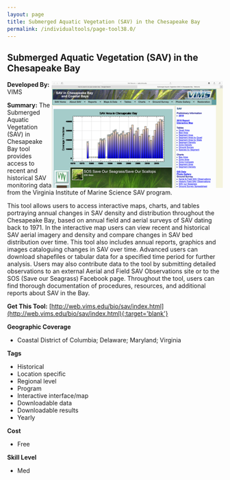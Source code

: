 ```yaml
---
layout: page
title: Submerged Aquatic Vegetation (SAV) in the Chesapeake Bay
permalink: /individualtools/page-tool38.0/
---
```

## Submerged Aquatic Vegetation (SAV) in the Chesapeake Bay

<img src="/images/scaled_250_400/TOOLID_38.0_ScreenCapture-1.png" style="max-height:250px;max-width:400;" align="right"/>

**Developed By:** VIMS

**Summary:** The Submerged Aquatic Vegetation (SAV) in Chesapeake Bay tool provides access to recent and historical SAV monitoring data from the Virginia Institute of Marine Science SAV program. 

This tool allows users to access interactive maps, charts, and tables portraying annual changes in SAV density and distribution throughout the Chesapeake Bay, based on annual field and aerial surveys of SAV dating back to 1971. In the interactive map users can view recent and historical SAV aerial imagery and density and compare changes in SAV bed distribution over time. This tool also includes annual reports, graphics and images cataloguing changes in SAV over time. Advanced users can download shapefiles or tabular data for a specified time period for further analysis. Users may also contribute data to the tool by submitting detailed observations to an external Aerial and Field SAV Observations site or to the SOS (Save our Seagrass) Facebook page. Throughout the tool, users can find thorough documentation of procedures, resources, and additional reports about SAV in the Bay.

**Get This Tool:** [http://web.vims.edu/bio/sav/index.html](http://web.vims.edu/bio/sav/index.html){:target='blank'}

**Geographic Coverage**

* Coastal District of Columbia; Delaware; Maryland; Virginia

**Tags**

*  Historical
*  Location specific
*  Regional level
*  Program
*  Interactive interface/map
*  Downloadable data
*  Downloadable results
*  Yearly

**Cost**

* Free

**Skill Level**

* Med
